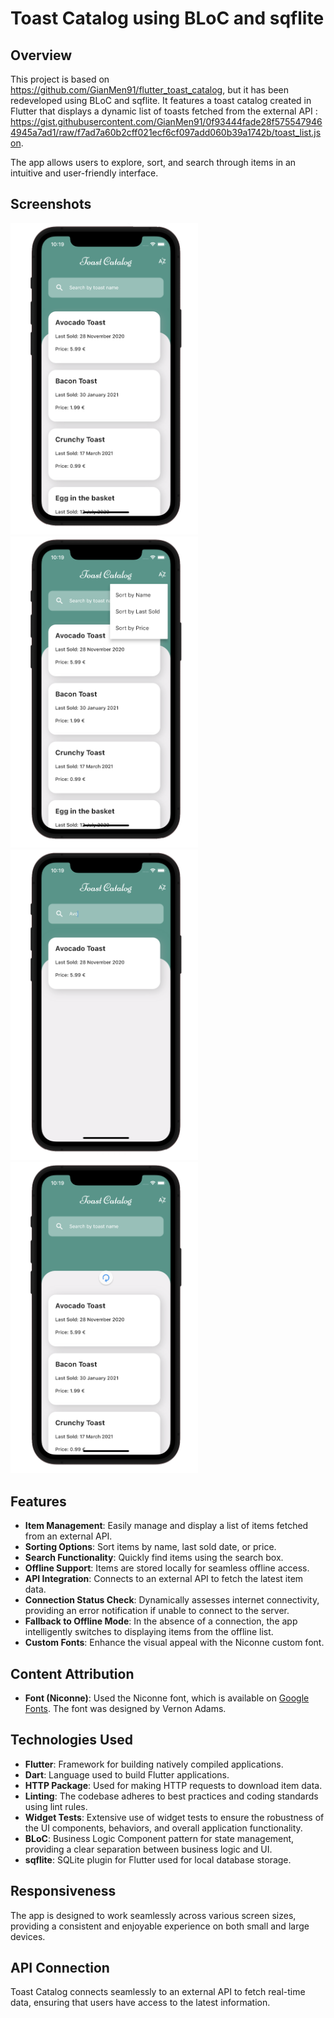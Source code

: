 # Toast Catalog using BLoC and sqflite

## Overview

This project is based on https://github.com/GianMen91/flutter_toast_catalog, but it has been redeveloped using BLoC and sqflite.
It features a toast catalog created in Flutter that displays a dynamic list of toasts fetched from the external API :
https://gist.githubusercontent.com/GianMen91/0f93444fade28f5755479464945a7ad1/raw/f7ad7a60b2cff021ecf6cf097add060b39a1742b/toast_list.json.

The app allows users to explore, sort, and search through items in an intuitive and user-friendly interface.

## Screenshots

<img src="img/img-1.png" width=300 /> <img src="img/img-2.png" width=300 /> 
<img src="img/img-3.png" width=300 /> <img src="img/img-4.png" width=300 /> 

## Features

- **Item Management**: Easily manage and display a list of items fetched from an external API.
- **Sorting Options**: Sort items by name, last sold date, or price.
- **Search Functionality**: Quickly find items using the search box.
- **Offline Support**: Items are stored locally for seamless offline access.
- **API Integration**: Connects to an external API to fetch the latest item data.
- **Connection Status Check**: Dynamically assesses internet connectivity, providing an error notification if unable to connect to the server.
- **Fallback to Offline Mode**: In the absence of a connection, the app intelligently switches to displaying items from the offline list.
- **Custom Fonts**: Enhance the visual appeal with the Niconne custom font.

## Content Attribution

- **Font (Niconne)**: Used the Niconne font, which is available on [Google Fonts](https://fonts.google.com/specimen/Niconne?preview.text=Good%20morning&query=Vernon+Adams&classification=Handwriting). The font was designed by Vernon Adams.

## Technologies Used
- **Flutter**: Framework for building natively compiled applications.
- **Dart**: Language used to build Flutter applications.
- **HTTP Package**: Used for making HTTP requests to download item data.
- **Linting**: The codebase adheres to best practices and coding standards using lint rules.
- **Widget Tests**: Extensive use of widget tests to ensure the robustness of the UI components, behaviors, and overall application functionality.
- **BLoC**: Business Logic Component pattern for state management, providing a clear separation between business logic and UI.
- **sqflite**: SQLite plugin for Flutter used for local database storage.

## Responsiveness

The app is designed to work seamlessly across various screen sizes, providing a consistent and enjoyable experience on both small and large devices.

## API Connection
Toast Catalog connects seamlessly to an external API to fetch real-time data, ensuring that users have access to the latest information.

